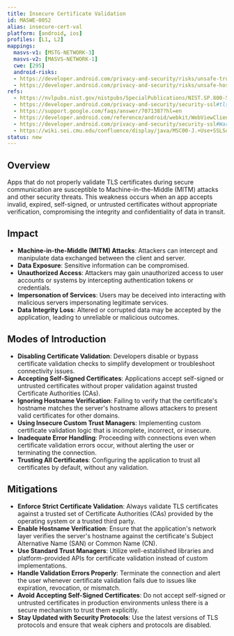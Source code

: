 ```yaml
---
title: Insecure Certificate Validation
id: MASWE-0052
alias: insecure-cert-val
platform: [android, ios]
profiles: [L1, L2]
mappings:
  masvs-v1: [MSTG-NETWORK-3]
  masvs-v2: [MASVS-NETWORK-1]
  cwe: [295]
  android-risks:
  - https://developer.android.com/privacy-and-security/risks/unsafe-trustmanager
  - https://developer.android.com/privacy-and-security/risks/unsafe-hostname
refs:
  - https://nvlpubs.nist.gov/nistpubs/SpecialPublications/NIST.SP.800-52r2.pdf#page=17
  - https://developer.android.com/privacy-and-security/security-ssl#tls-1.3-enabled-by-default
  - https://support.google.com/faqs/answer/7071387?hl=en
  - https://developer.android.com/reference/android/webkit/WebViewClient.html?sjid=15211564825735678155-EU#onReceivedSslError(android.webkit.WebView,%20android.webkit.SslErrorHandler,%20android.net.http.SslError)
  - https://developer.android.com/privacy-and-security/security-ssl#WarningsSslSocket
  - https://wiki.sei.cmu.edu/confluence/display/java/MSC00-J.+Use+SSLSocket+rather+than+Socket+for+secure+data+exchange
status: new
---
```


## Overview

Apps that do not properly validate TLS certificates during secure communication are susceptible to Machine-in-the-Middle (MITM) attacks and other security threats. This weakness occurs when an app accepts invalid, expired, self-signed, or untrusted certificates without appropriate verification, compromising the integrity and confidentiality of data in transit.

## Impact

- **Machine-in-the-Middle (MITM) Attacks**: Attackers can intercept and manipulate data exchanged between the client and server.
- **Data Exposure**: Sensitive information can be compromised.
- **Unauthorized Access**: Attackers may gain unauthorized access to user accounts or systems by intercepting authentication tokens or credentials.
- **Impersonation of Services**: Users may be deceived into interacting with malicious servers impersonating legitimate services.
- **Data Integrity Loss**: Altered or corrupted data may be accepted by the application, leading to unreliable or malicious outcomes.

## Modes of Introduction

- **Disabling Certificate Validation**: Developers disable or bypass certificate validation checks to simplify development or troubleshoot connectivity issues.
- **Accepting Self-Signed Certificates**: Applications accept self-signed or untrusted certificates without proper validation against trusted Certificate Authorities (CAs).
- **Ignoring Hostname Verification**: Failing to verify that the certificate's hostname matches the server's hostname allows attackers to present valid certificates for other domains.
- **Using Insecure Custom Trust Managers**: Implementing custom certificate validation logic that is incomplete, incorrect, or insecure.
- **Inadequate Error Handling**: Proceeding with connections even when certificate validation errors occur, without alerting the user or terminating the connection.
- **Trusting All Certificates**: Configuring the application to trust all certificates by default, without any validation.

## Mitigations

- **Enforce Strict Certificate Validation**: Always validate TLS certificates against a trusted set of Certificate Authorities (CAs) provided by the operating system or a trusted third party.
- **Enable Hostname Verification**: Ensure that the application's network layer verifies the server's hostname against the certificate's Subject Alternative Name (SAN) or Common Name (CN).
- **Use Standard Trust Managers**: Utilize well-established libraries and platform-provided APIs for certificate validation instead of custom implementations.
- **Handle Validation Errors Properly**: Terminate the connection and alert the user whenever certificate validation fails due to issues like expiration, revocation, or mismatch.
- **Avoid Accepting Self-Signed Certificates**: Do not accept self-signed or untrusted certificates in production environments unless there is a secure mechanism to trust them explicitly.
- **Stay Updated with Security Protocols**: Use the latest versions of TLS protocols and ensure that weak ciphers and protocols are disabled.
